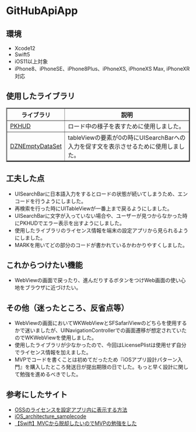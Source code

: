 # GitHubApiApp

## 環境
<ul>
<li>Xcode12</li>
<li>Swift5</li>
<li>iOS11以上対象</li>
<li>iPhone8、iPhoneSE、iPhone8Plus、iPhoneXS, iPhoneXS Max, iPhoneXR対応</li>
</ul>

## 使用したライブラリ
<table border="2" style="border-collapse: collapse">
  <thead>
    <tr>
        <th>ライブラリ</th>
        <th>説明</th>
    </tr>
</thead>
<tbody>
    <tr>
        <td><a href="https://github.com/pkluz/PKHUD">PKHUD</a></td>
        <td>ロード中の様子を表すために使用しました。</td>
    </tr>
    <tr>
        <td><a href="https://github.com/dzenbot/DZNEmptyDataSet">DZNEmptyDataSet</a></td>
        <td>tableViewの要素が0の時にUISearchBarへの入力を促す文を表示させるために使用しました。</td>
    </tr>
</tbody>  
</table>

## 工夫した点
<ul>
<li>UISearchBarに日本語入力をするとロードの状態が続いてしまうため、エンコードを行うようにしました。</li>
<li>再検索を行った時にUITableViewが一番上まで戻るようにしました。</li>
<li>UISearchBarに文字が入っていない場合や、ユーザーが見つからなかった時にPKHUDでエラー表示を出すようにしました。</li>
<li>使用したライブラリのライセンス情報を端末の設定アプリから見られるようにしました。</li>
<li>MARKを用いてどの部分のコードが書かれているかわかりやすくしました。</li>
</ul>

## これからつけたい機能
<ul>
<li>WebViewの画面で戻ったり、進んだりするボタンをつけWeb画面の使い心地をブラウザに近づけたい。</li>
</ul>

## その他（迷ったところ、反省点等）
<ul>
<li>WebViewの画面においてWKWebViewとSFSafariViewのどちらを使用するかで迷いましたが、UINavigationControllerでの画面遷移が想定されていたのでWKWebViewを使用しました。</li>
<li>使用したライブラリが少なかったので、今回はLicensePlistは使用せず自分でライセンス情報を加えました。</li>
<li>MVPでコードを書くことは初めてだったため『iOSアプリ設計パターン入門』を購入したところ発送日が提出期限の日でした。もっと早く設計に関して勉強を進めるべきでした。</li>
</ul>

## 参考にしたサイト
<ul>
<li><a href="https://qiita.com/uhooi/items/0a57cad6e7ca8e30f09a">OSSのライセンスを設定アプリ内に表示する方法</a></li>
<li><a href="https://github.com/peaks-cc/iOS_architecture_samplecode">iOS_architecture_samplecode</a></li>
<li><a href="https://qiita.com/hicka04/items/25be38a90fdde29c97c2">【Swift】MVCから脱却したいのでMVPの勉強をした</a></li>
</ul>
